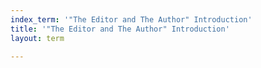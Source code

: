 ```yaml
---
index_term: '"The Editor and The Author" Introduction'
title: '"The Editor and The Author" Introduction'
layout: term

---
```

